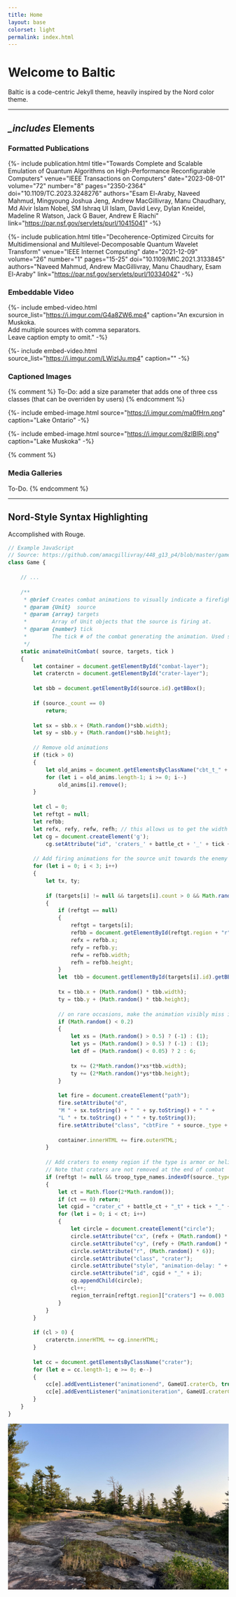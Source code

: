 ```yaml
---
title: Home
layout: base
colorset: light
permalink: index.html
---
```


# Welcome to Baltic

Baltic is a code-centric Jekyll theme, heavily inspired by the Nord color theme.

---

## *\_includes* Elements

### Formatted **Publications**
{%- include publication.html 
    title="Towards Complete and Scalable Emulation of Quantum Algorithms on High-Performance Reconfigurable Computers"
    venue="IEEE Transactions on Computers"
    date="2023-08-01"
    volume="72"
    number="8"
    pages="2350-2364"
    doi="10.1109/TC.2023.3248276"
    authors="Esam El-Araby, Naveed Mahmud, Mingyoung Joshua Jeng, Andrew MacGillivray, Manu Chaudhary, Md Alvir Islam Nobel, SM Ishraq Ul Islam, David Levy, Dylan Kneidel, Madeline R Watson, Jack G Bauer, Andrew E Riachi"
    link="https://par.nsf.gov/servlets/purl/10415041"
-%}

{%- include publication.html 
    title="Decoherence-Optimized Circuits for Multidimensional and Multilevel-Decomposable Quantum Wavelet Transform"
    venue="IEEE Internet Computing"
    date="2021-12-09"
    volume="26"
    number="1"
    pages="15-25"
    doi="10.1109/MIC.2021.3133845"
    authors="Naveed Mahmud, Andrew MacGillivray, Manu Chaudhary, Esam El-Araby"
    link="https://par.nsf.gov/servlets/purl/10334042"
-%}

### Embeddable **Video**

{%- include embed-video.html 
    source_list="https://i.imgur.com/G4a8ZW6.mp4" 
    caption="An excursion in Muskoka.<br/> Add multiple sources with comma separators.<br/>Leave caption empty to omit." -%}

{%- include embed-video.html 
    source_list="https://i.imgur.com/LWizlJu.mp4" 
    caption="" -%}

### Captioned **Images** 

{% comment %}
To-Do: add a size parameter that adds one of three css classes (that can be overriden by users)
{% endcomment %}

{%- include embed-image.html 
    source="https://i.imgur.com/ma0fHrn.png"
    caption="Lake Ontario" -%}

{%- include embed-image.html 
    source="https://i.imgur.com/8zIBlRj.png"
    caption="Lake Muskoka" -%}

{% comment %}
### Media **Galleries** 
To-Do.
{% endcomment %}

--- 

## **Nord-Style** Syntax Highlighting
Accomplished with Rouge.

```js
// Example JavaScript
// Source: https://github.com/amacgillivray/448_g13_p4/blob/master/game.js#L846
class Game {

    // ... 

    /**
     * @brief Creates combat animations to visually indicate a firefight between the source and target units.
     * @param {Unit}  source 
     * @param {array} targets
     *        Array of Unit objects that the source is firing at. 
     * @param {number} tick
     *        The tick # of the combat generating the animation. Used so that old animations can be removed.
     */
    static animateUnitCombat( source, targets, tick )
    {
        let container = document.getElementById("combat-layer");
        let craterctn = document.getElementById("crater-layer");

        let sbb = document.getElementById(source.id).getBBox();

        if (source._count == 0)
            return;
        
        let sx = sbb.x + (Math.random()*sbb.width);
        let sy = sbb.y + (Math.random()*sbb.height);

        // Remove old animations
        if (tick > 0)
        {
            let old_anims = document.getElementsByClassName("cbt_t_" + (tick-1).toString());
            for (let i = old_anims.length-1; i >= 0; i--)
                old_anims[i].remove();
        }

        let cl = 0;
        let reftgt = null;
        let refbb;
        let refx, refy, refw, refh; // this allows us to get the width and heigh just once, avoiding a reflow/repaint event
        let cg = document.createElement('g');
            cg.setAttribute("id", 'craters_' + battle_ct + '_' + tick + '_' + source.side + '_' + source._type);

        // Add firing animations for the source unit towards the enemy units
        for (let i = 0; i < 3; i++)
        {
            let tx, ty;

            if (targets[i] != null && targets[i].count > 0 && Math.random() > 0.5)
            {
                if (reftgt == null)
                {
                    reftgt = targets[i];
                    refbb = document.getElementById(reftgt.region + "r").getBBox();
                    refx = refbb.x; 
                    refy = refbb.y;
                    refw = refbb.width;
                    refh = refbb.height;
                }
                let  tbb = document.getElementById(targets[i].id).getBBox();

                tx = tbb.x + (Math.random() * tbb.width);
                ty = tbb.y + (Math.random() * tbb.height);

                // on rare occasions, make the animation visibly miss its target
                if (Math.random() < 0.2)
                {
                    let xs = (Math.random() > 0.5) ? (-1) : (1);
                    let ys = (Math.random() > 0.5) ? (-1) : (1);
                    let df = (Math.random() < 0.05) ? 2 : 6;

                    tx += (2*Math.random()*xs*tbb.width);
                    ty += (2*Math.random()*ys*tbb.height);
                }

                let fire = document.createElement("path");
                fire.setAttribute("d", 
                "M " + sx.toString() + " " + sy.toString() + " " + 
                "L " + tx.toString() + " " + ty.toString());
                fire.setAttribute("class", "cbtFire " + source._type + " " + source._side + " cbt_no_" + battle_ct + " cbt_t_" + tick);
                
                container.innerHTML += fire.outerHTML;
            }

            // Add craters to enemy region if the type is armor or helicopter
            // Note that craters are not removed at the end of combat
            if (reftgt != null && troop_type_names.indexOf(source._type) > 0)
            {
                let ct = Math.floor(2*Math.random());
                if (ct == 0) return;
                let cgid = "crater_c" + battle_ct + "_t" + tick + "_" + source._side + "_" + source.type;
                for (let i = 0; i < ct; i++)
                {
                    let circle = document.createElement("circle");
                    circle.setAttribute("cx", (refx + (Math.random() * refw)).toString());
                    circle.setAttribute("cy", (refy + (Math.random() * refh)).toString());
                    circle.setAttribute("r", (Math.random() * 6));
                    circle.setAttribute("class", "crater");
                    circle.setAttribute("style", "animation-delay: " + (0.5*Math.random()) + "s");
                    circle.setAttribute("id", cgid + "_" + i);
                    cg.appendChild(circle);
                    cl++;
                    region_terrain[reftgt.region]["craters"] += 0.003
                }
            }
        }

        if (cl > 0) {
            craterctn.innerHTML += cg.innerHTML;
        }

        let cc = document.getElementsByClassName("crater");
        for (let e = cc.length-1; e >= 0; e--)
        {
            cc[e].addEventListener("animationend", GameUI.craterCb, true);
            cc[e].addEventListener("animationiteration", GameUI.craterCb, true);
        }
    }
}
```

![Up North](./header.jpg)